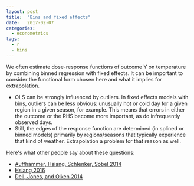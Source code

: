 ```yaml
---
layout: post
title:  "Bins and fixed effects"
date:   2017-02-07
categories: 
  - econometrics
tags:
  - r
  - bins
---
```


We often estimate dose-response functions of outcome Y on temperature by combining binned regression with fixed effects. It can be important to consider the functional form chosen here and what it implies for extrapolation.

- OLS can be strongly influenced by outliers. In fixed effects models with bins, outliers can be less obvious: unusually hot or cold day for a given region in a given season, for example. This means that errors in either the outcome or the RHS become more important, as do infrequently observed days.
- Still, the edges of the response function are determined (in splined or binned models) primarily by regions/seasons that typically experience that kind of weather. Extrapolation a problem for that reason as well.

Here's what other people say about these questions:
- [Auffhammer, Hsiang, Schlenker, Sobel 2014](https://oup.silverchair-cdn.com/oup/backfile/Content_public/Journal/reep/7/2/10.1093/reep/ret016/2/ret016.pdf?Expires=1486859944&Signature=b6zTIZvA6L3fGU9wRoaY7egm6N4QqKECqnxnQGWstQwE77P9RdS39qOxCSXM-cdrDDPtHKyChXx02D9oxSmVNNdJCw-HdQLmmKccJBMmx17ZQL9iwQuO0rb14V31~K~FbCYK2tkt-Ix8MyQtTaIyyuDs23o67ggD3O~fw6FaEazqzaVkavZ2rbNb4~fHPFscjAwoy3xxNQW8Nm-HCpe9fuQ2n-DrxTvZTM9ULzv0n6RmvFRCS1CH1tSYN7MMfp0~L0eLq3qU~8~f2eGVcq572cXfjLHYfFUacBcSQBmXRY7qZgmvSxyWnSluCE882wgVdKSUTa9UxdvBNG-e5CkVlA__&Key-Pair-Id=APKAIUCZBIA4LVPAVW3Q)
- [Hsiang 2016](http://www.nber.org/papers/w22181)
- [Dell, Jones, and Olken 2014](http://economics.mit.edu/files/9138)
